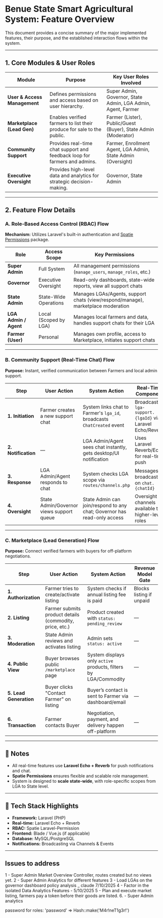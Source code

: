 # Benue State Smart Agricultural System: Feature Overview

This document provides a concise summary of the major implemented features, their purpose, and the established interaction flows within the system.

---

## 1. Core Modules & User Roles

| **Module**              | **Purpose**                                                                 | **Key User Roles Involved**                                          |
|-------------------------|-----------------------------------------------------------------------------|----------------------------------------------------------------------|
| **User & Access Management** | Defines permissions and access based on user hierarchy.                      | Super Admin, Governor, State Admin, LGA Admin, Agent, Farmer         |
| **Marketplace (Lead Gen)**   | Enables verified farmers to list their produce for sale to the public.        | Farmer (Lister), Public/Guest (Buyer), State Admin (Moderator)       |
| **Community Support**        | Provides real-time chat support and feedback loop for farmers and admins.    | Farmer, Enrollment Agent, LGA Admin, State Admin (Oversight)         |
| **Executive Oversight**      | Provides high-level data and analytics for strategic decision-making.        | Governor, State Admin                                                |

---

## 2. Feature Flow Details

### A. Role-Based Access Control (RBAC) Flow

**Mechanism:** Utilizes Laravel's built-in authentication and [Spatie Permissions](https://spatie.be/docs/laravel-permission) package.

| **Role**          | **Access Scope**         | **Key Permissions**                                                                      |
|-------------------|--------------------------|------------------------------------------------------------------------------------------|
| **Super Admin**   | Full System               | All management permissions (`manage_users`, `manage_roles`, etc.)                        |
| **Governor**      | Executive Oversight       | Read-only dashboards, state-wide reports, view all support chats                         |
| **State Admin**   | State-Wide Operations     | Manages LGAs/Agents, support chats (view/respond/manage), marketplace moderation         |
| **LGA Admin / Agent** | Local (Scoped by LGA)     | Manages local farmers and data, handles support chats for their LGA                      |
| **Farmer (User)** | Personal                  | Manages own profile, access to Marketplace, initiates support chats                      |

---

### B. Community Support (Real-Time Chat) Flow

**Purpose:** Instant, verified communication between Farmers and local admin support.

| **Step**         | **User Action**                                              | **System Action**                                                                                   | **Real-Time Component**                                          |
|------------------|--------------------------------------------------------------|------------------------------------------------------------------------------------------------------|------------------------------------------------------------------|
| **1. Initiation** | Farmer creates a new support chat                            | System links chat to Farmer's `lga_id`, broadcasts `ChatCreated` event                              | Broadcast to `lga-support.{lgaId}` via Laravel Echo/Reverb       |
| **2. Notification** | —                                                          | LGA Admin/Agent sees chat instantly, gets desktop/UI notification                                   | Uses Laravel Reverb/Echo for real-time push                      |
| **3. Response**  | LGA Admin/Agent responds to chat                             | System checks LGA scope via `routes/channels.php`                                                   | Messages broadcast on `chat.{chatId}`                            |
| **4. Oversight** | State Admin/Governor views support queue                     | State Admin can join/respond to any chat; Governor has read-only access                            | Oversight channels available to higher-level roles               |

---

### C. Marketplace (Lead Generation) Flow

**Purpose:** Connect verified farmers with buyers for off-platform negotiations.

| **Step**         | **User Action**                                              | **System Action**                                                                                   | **Revenue Model Gate**                                          |
|------------------|--------------------------------------------------------------|------------------------------------------------------------------------------------------------------|-----------------------------------------------------------------|
| **1. Authorization** | Farmer tries to create/activate listing                   | System checks if annual listing fee is paid                                                         | Blocks listing if unpaid                                        |
| **2. Listing**   | Farmer submits product details (commodity, price, etc.)      | Product created with `status: pending_review`                                                       | —                                                               |
| **3. Moderation**| State Admin reviews and activates listing                    | Admin sets `status: active`                                                                         | —                                                               |
| **4. Public View** | Buyer browses public `/marketplace` page                   | System displays only `active` products, filters by LGA/Commodity                                    | —                                                               |
| **5. Lead Generation** | Buyer clicks "Contact Farmer" on listing                | Buyer’s contact is sent to Farmer via dashboard/email                                               | —                                                               |
| **6. Transaction** | Farmer contacts Buyer                                       | Negotiation, payment, and delivery happen off-platform                                              | —                                                               |

---

## 📝 Notes

- All real-time features use **Laravel Echo + Reverb** for push notifications and chat.
- **Spatie Permissions** ensures flexible and scalable role management.
- System is designed to **scale state-wide**, with role-specific scopes from LGA to State level.

---

## 📁 Tech Stack Highlights

- **Framework:** Laravel (PHP)
- **Real-time:** Laravel Echo + Reverb
- **RBAC:** Spatie Laravel-Permission
- **Frontend:** Blade / Vue.js (if applicable)
- **Database:** MySQL/PostgreSQL
- **Notifications:** Broadcasting via Channels & Events

---






## Issues to address
1 - Super Admin Market Overview Controller, routes created but no views yet.
2 - Super Admin Analytics for different features
3 - Load LGAs on the governor dashboard policy analysis _ claude 7/10/2025
4 - Factor in the isolated Data Analytics Features - 5/10/2025
5 - Plan and execute market listing, farmers pay a token before their goods are listed.
6. - Super Admin analytics

password for roles: 'password' => Hash::make('M4r!neT1g3r!')







